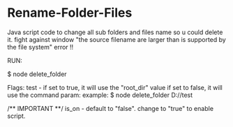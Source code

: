 # Rename-Folder-Files
Java script code to change all sub folders and files name so u could delete it. 
fight against window "the source filename are larger than is supported by the file system" error !!



RUN:

$ node delete_folder

Flags:
test - if set to true, it will use the "root_dir" value
       if set to false, it will use the command param:
       example: $ node delete_folder D://test


/** IMPORTANT **/
is_on - default to "false". change to "true" to enable script.

